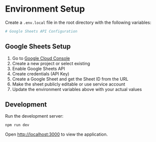 # Environment Setup

Create a `.env.local` file in the root directory with the following variables:

```bash
# Google Sheets API Configuration

```

## Google Sheets Setup

1. Go to [Google Cloud Console](https://console.developers.google.com)
2. Create a new project or select existing
3. Enable Google Sheets API
4. Create credentials (API Key)
5. Create a Google Sheet and get the Sheet ID from the URL
6. Make the sheet publicly editable or use service account
7. Update the environment variables above with your actual values

## Development

Run the development server:

```bash
npm run dev
```

Open [http://localhost:3000](http://localhost:3000) to view the application.
